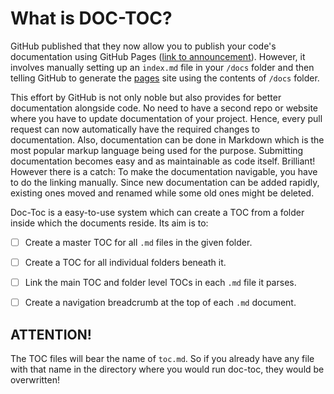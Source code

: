 # What is DOC-TOC?

GitHub published that they now allow you to publish your code's documentation using GitHub Pages ([link to announcement](https://github.com/blog/2233-publish-your-project-documentation-with-github-pages)). However, it involves manually setting up an `index.md` file in your `/docs` folder and then telling GitHub to generate the [pages](http://pages.github.com) site using the contents of `/docs` folder.

This effort by GitHub is not only noble but also provides for better documentation alongside code. No need to have a second repo or website where you have to update documentation of your project. Hence, every pull request can now automatically have the required changes to documentation. Also, documentation can be done in Markdown which is the most popular markup language being used for the purpose. Submitting documentation becomes easy and as maintainable as code itself. Brilliant! However there is a catch: To make the documentation navigable, you have to do the linking manually. Since new documentation can be added rapidly, existing ones moved and renamed while some old ones might be deleted.

Doc-Toc is a easy-to-use system which can create a TOC from a folder inside which the documents reside. Its aim is to:

- [ ] Create a master TOC for all `.md` files in the given folder.
- [ ] Create a TOC for all individual folders beneath it.
- [ ] Link the main TOC and folder level TOCs in each `.md` file it parses.
- [ ] Create a navigation breadcrumb at the top of each `.md` document.


## ATTENTION!

The TOC files will bear the name of `toc.md`. So if you already have any file with that name in the directory where you would run doc-toc, they would be overwritten!
